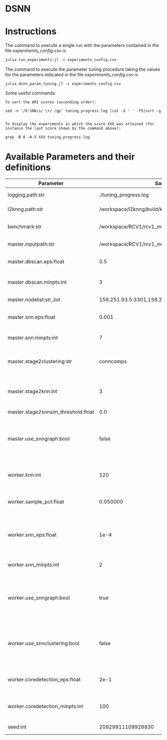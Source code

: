 # DSNN

# Instructions

The command to execute a single run with the parameters contained in the file _experiments\_config.csv_ is

```julia
julia run_experiments.jl -c experiments_config.csv
```

The command to execute the parameter tuning procedure taking the values for the parameters indicated in the file _experiments\_config.csv_ is

```
julia dsnn_param_tuning.jl -c experiments_config.csv
```

Some useful commands:

```
To sort the ARI scores (ascending order):

sed -n '/D-SNN/s/ \+/ /gp' tuning_progress.log |cut -d ' ' -f5|sort -g


To display the experiments in which the score XXX was attained (for instance the last score shown by the command above):

grep -B 8 -A 5 XXX tuning_progress.log
```


# Available Parameters and their definitions

| Parameter | Sample value | Definition |
|-----------|--------------|------------|
| logging.path:str | ./tuning_progress.log | File in which the output information is dump |
| l2knng.path:str | /workspace/l2knng/build/knng | Path to the L2KNNG program |
| benchmark:str | /workspace/RCV1/rcv1_meta.dat.clustering.4 | File containing labels estimated by the benchmark method |
| master.inputpath:str | /workspace/RCV1/rcv1_meta.dat | Path where the input data vectors are stored |
| master.dbscan.eps:float | 0.5 | Used only when stage2clustering is set to dbscan |
| master.dbscan.minpts:int | 3 | Used only when stage2clustering is set to dbscan |
| master.nodelist:str_list | 158.251.93.5:3301,158.251.93.5:3302,158.251.93.5:3303 | Comma separated list of node IP 's |
| master.snn.eps:float | 0.001 | Used only when stage2clustering is set to snn |
| master.snn.minpts:int | 7 | Used only when stage2clustering is set to snn |
| master.stage2clustering:str | conncomps | Strategy employed to label the corepoints reported by the workers at the Master |
| master.stage2knn:int | 3 | Size of the neighborhood used to build the SNN similarity matrix over the retrieved points from  all workers |
| master.stage2snnsim_threshold:float | 0.0 |  |
| master.use_snngraph:bool | false | Generate (at the Master) a snn graph connecting objects that are contained in eachother neighborhood or to use only the snn similarity matrix. |
| worker.knn:int | 120 | Employed in stage1 and stage2 at the workers for building the SNN similarity matrix |
| worker.sample_pct:float | 0.050000 | Employed as the size of the sample that each worker generates at the end of stage1 |
| worker.snn_eps:float | 1e-4 | Employed in stage1 and stage2 at the workers for performing the SNN clustering and for detecting noisy points in stage2 |
| worker.snn_minpts:int | 2 | Employed in stage1 at each worker to perform the SNN clustering |
| worker.use_snngraph:bool | true | Generate (at each Worker) a snn graph connecting objects that are contained in eachother neighborhood or to use only the snn similarity matrix |
| worker.use_snnclustering:bool | false | Indicates if SNN clustering is employed to find the corepoints and the associated sampled points at the Stage-1. If set to __False__, epsilon-nn is employed instead |
| worker.coredetection_eps:float | 2e-1 | Used when worker.use_snnclustering is set to FALSE (epsilon-nn corepoint detection)|
| worker.coredetection_minpts:int | 100 | Used when worker.use_snnclustering is set to FALSE (epsilon-nn corepoint detection)|
| seed:int | 20929911109928830 | Seed employed in all randomized operations |
